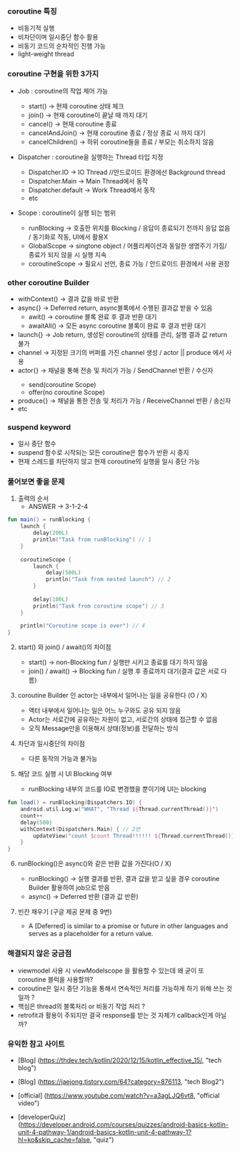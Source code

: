 
### coroutine 특징
* 비동기적 실행
* 비차단이며 일시중단 함수 활용
* 비동기 코드의 순차적인 진행 가능
* light-weight thread

### coroutine 구현을 위한 3가지
* Job : coroutine의 작업 제어 가능
    * start() -> 현재 coroutine 상태 체크
    * join() -> 현재 coroutine이 끝날 때 까지 대기
    * cancel() -> 현재 coroutine 종료
    * cancelAndJoin() -> 현재 coroutine 종료 / 정상 종료 시 까지 대기 
    * cancelChildren() -> 하위 coroutine들을 종료 / 부모는 취소하지 않음

* Dispatcher : coroutine을 실행하는 Thread 타입 지정
    * Dispatcher.IO -> IO Thread //안드로이드 환경에선 Background thread
    * Dispatcher.Main -> Main Thread에서 동작
    * Dispatcher.default -> Work Thread에서 동작
    * etc

* Scope : coroutine이 실행 되는 범위 
    * runBlocking -> 호출한 위치를 Blocking / 응답이 종료되기 전까지 응답 없음 / 동기화로 작동, UI에서 활용X
    * GlobalScope -> singtone object / 어플리케이션과 동일한 생명주기 가짐/ 종료가 되지 않을 시 실행 지속
    * coroutineScope -> 필요시 선언, 종료 가능 / 안드로이드 환경에서 사용 권장

### other coroutine Builder
* withContext() -> 결과 값을 바로 반환
* async{} -> Deferred return, async블록에서 수행된 결과값 받을 수 있음
    * awit() -> coroutine 블록 완료 후 결과 반환 대기
    * awaitAll() -> 모든 async coroutine 블록이 완료 후 결과 반환 대기
* launch{} -> Job return, 생성된 coroutine의 상태를 관리, 실행 결과 값 return 불가
* channel -> 지정된 크기의 버퍼를 가진 channel 생성 / actor || produce 에서 사용
*  actor<T>{} -> 채널을 통해 전송 및 처리가 가능 / SendChannel<E> 반환 / 수신자
    * send(coroutine Scope)
    * offer(no coroutine Scope)
* produce{} -> 채널을 통한 전송 및 처리가 가능 / ReceiveChannel<E> 반환 / 송신자
* etc

### suspend keyword
* 일시 중단 함수
* suspend 함수로 시작되는 모든 coroutine은 함수가 반환 시 중지
* 현재 스레드를 차단하지 않고 현재 coroutine의 실행을 일시 중단 가능

### 풀어보면 좋을 문제

1. 출력의 순서
    * ANSWER -> 3-1-2-4
```kotlin
fun main() = runBlocking {
    launch { 
        delay(200L)
        println("Task from runBlocking") // 1
    }
    
    coroutineScope {
        launch {
            delay(500L) 
            println("Task from nested launch") // 2
        }
    
        delay(100L)
        println("Task from coroutine scope") // 3
    }
    
    println("Coroutine scope is over") // 4
}
```
2. start() 와 join() / await()의 차이점
    * start() -> non-Blocking fun  / 실행만 시키고 종료를 대기 하지 않음
    * join() / await() -> Blocking fun / 실행 후 종료까지 대기(결과 값은 서로 다름)

3. coroutine Builder 인 actor는 내부에서 일어나는 일을 공유한다 (O / X)
    * 액터 내부에서 일어나는 일은 어느 누구와도 공유 되지 않음
    * Actor는 서로간에 공유하는 자원이 없고, 서로간의 상태에 접근할 수 없음
    * 오직 Message만을 이용해서 상태(정보)를 전달하는 방식
    

4. 차단과 일시중단의 차이점
    * 다른 동작의 가능과 불가능

5. 해당 코드 실행 시 UI Blocking 여부
    * runBlocking 내부의 코드를 IO로 변경했을 뿐이기에 UI는 blocking
``` kotlin
fun load() = runBlocking(Dispatchers.IO) { 
    android.util.Log.w("WHAT", "Thread ${Thread.currentThread()}")
    count++
    delay(500)
    withContext(Dispatchers.Main) { // 2번
        updateView("count $count Thread!!!!!! ${Thread.currentThread()}")
    }
}
```
6. runBlocking()은 async()와 같은 반환 값을 가진다(O / X)
    * runBlocking() -> 실행 결과를 반환, 결과 값을 받고 싶을 경우 coroutine Builder 활용하여 job으로 받음
    * async() -> Deferred 반환 (결과 값 반환)

7. 빈칸 채우기 (구글 제공 문제 중 9번)
    * A [Deferred] is similar to a promise or future in other languages and serves as a placeholder for a return value.

### 해결되지 않은 궁금점
* viewmodel 사용 시 viewModelscope 을 활용할 수 있는데 왜 굳이 또 coroutine 블럭을 사용할까?
* coroutine은 일시 중단 기능을 통해서 연속적인 처리를 가능하게 하기 위해 쓰는 것일까 ?
* 핵심은 thread의 블록처리 or 비동기 작업 처리 ?
* retrofit과 활용이 주되지만 결국 response를 받는 것 자체가 callback인게 아닐까?


### 유익한 참고 사이트
* [Blog] (https://thdev.tech/kotlin/2020/12/15/kotlin_effective_15/, "tech blog")

* [Blog] (https://jaejong.tistory.com/64?category=876113, "tech Blog2")

* [official] (https://www.youtube.com/watch?v=a3agLJQ6vt8, "official video")

* [developerQuiz] (https://developer.android.com/courses/quizzes/android-basics-kotlin-unit-4-pathway-1/android-basics-kotlin-unit-4-pathway-1?hl=ko&skip_cache=false, "quiz")

